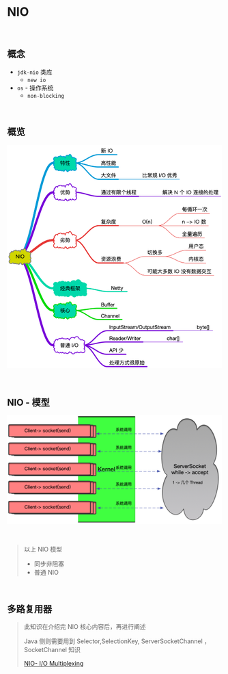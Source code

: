 # NIO

&nbsp;

## 概念

- `jdk-nio` 类库
  - `new io`
- `os` - 操作系统
  - `non-blocking`

&nbsp;

## 概览

![nio](images/nio.png)

&nbsp;

## NIO - 模型

![nio 模型](images/io-nio-module.jpg)

&nbsp;

> 以上 NIO 模型
>
> - 同步非阻塞
> - 普通 NIO

&nbsp;

## 多路复用器

> 此知识在介绍完 NIO 核心内容后，再进行阐述
>
> Java 侧则需要用到 Selector,SelectionKey, ServerSocketChannel ， SocketChannel 知识
>
> [NIO- I/O Multiplexing](nio-multiplexing.md)

&nbsp;



&nbsp;













&nbsp;

